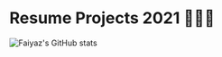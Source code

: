 # Resume Projects  2021 👨🏽‍💻

![Faiyaz's GitHub stats](https://github-readme-stats.vercel.app/api?username=Faiyaz42&maroongold)
